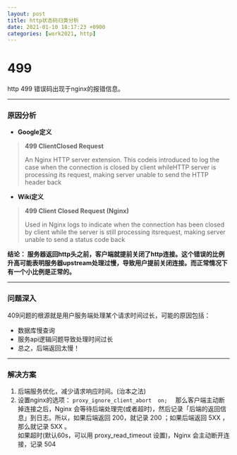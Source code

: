 ```yaml
---
layout: post
title: http状态码归类分析
date: 2021-01-10 18:17:23 +0900
categories: [work2021, http] 
---
```

# 499
http 499 错误码出现于nginx的报错信息。

---

### **原因分析** 
* **Google定义**
> **499 ClientClosed Request**
>
>An Nginx HTTP server extension. This codeis introduced to log the case when the connection is closed by client whileHTTP server is processing its request, making server unable to send the HTTP header back

* **Wiki定义**
> **499 Client Closed Request (Nginx)**
>
>Used in Nginx logs to indicate when the connection has been closed by client while the server is still processing itsrequest, making server unable to send a status code back
 
 **结论： 服务器返回http头之前，客户端就提前关闭了http连接。这个错误的比例升高可能表明服务器upstream处理过慢，导致用户提前关闭连接。而正常情况下有一个小比例是正常的。**

---

### 问题深入
409问题的根源就是用户服务端处理某个请求时间过长，可能的原因包括：
* 数据库慢查询
* 服务api逻辑问题导致处理时间过长
* 总之，后端返回太慢！

---

### 解决方案

1. 后端服务优化，减少请求响应时间。(治本之法)
2. 设置nginx的选项： ```proxy_ignore_client_abort  on;  ``` 
   那么客户端主动断掉连接之后，Nginx 会等待后端处理完(或者超时)，然后记录「后端的返回信息」到日志。所以，如果后端返回 200，就记录 200 ；如果后端返回 5XX ，那么就记录 5XX 。<br>
   如果超时(默认60s，可以用 proxy_read_timeout 设置)，Nginx 会主动断开连接，记录 504
   







